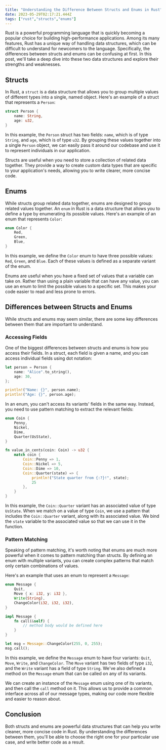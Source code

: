 ```yaml
---
title: "Understanding the Difference Between Structs and Enums in Rust"
date: 2023-05-29T02:17:21.444Z
tags: ["rust","structs","enums"]
---
```


Rust is a powerful programming language that is quickly becoming a popular choice for building high-performance applications. Among its many features, Rust has a unique way of handling data structures, which can be difficult to understand for newcomers to the language. Specifically, the differences between structs and enums can be confusing at first. In this post, we'll take a deep dive into these two data structures and explore their strengths and weaknesses.

## Structs

In Rust, a `struct` is a data structure that allows you to group multiple values of different types into a single, named object. Here's an example of a struct that represents a `Person`:

```rust
struct Person {
    name: String,
    age: u32,
}
```

In this example, the `Person` struct has two fields: `name`, which is of type `String`, and `age`, which is of type `u32`. By grouping these values together into a single `Person` object, we can easily pass it around our codebase and use it to represent individuals in our application.

Structs are useful when you need to store a collection of related data together. They provide a way to create custom data types that are specific to your application's needs, allowing you to write clearer, more concise code.

## Enums

While structs group related data together, enums are designed to group related values together. An `enum` in Rust is a data structure that allows you to define a type by enumerating its possible values. Here's an example of an enum that represents `Color`:

```rust
enum Color {
    Red,
    Green,
    Blue,
}
```

In this example, we define the `Color` enum to have three possible values: `Red`, `Green`, and `Blue`. Each of these values is defined as a separate variant of the enum.

Enums are useful when you have a fixed set of values that a variable can take on. Rather than using a plain variable that can have any value, you can use an enum to limit the possible values to a specific set. This makes your code easier to read and less prone to errors.

## Differences between Structs and Enums

While structs and enums may seem similar, there are some key differences between them that are important to understand.

### Accessing Fields

One of the biggest differences between structs and enums is how you access their fields. In a struct, each field is given a name, and you can access individual fields using dot notation:

```rust
let person = Person {
    name: "Alice".to_string(),
    age: 30,
};

println!("Name: {}", person.name);
println!("Age: {}", person.age);
```

In an enum, you can't access its variants' fields in the same way. Instead, you need to use pattern matching to extract the relevant fields:

```rust
enum Coin {
    Penny,
    Nickel,
    Dime,
    Quarter(UsState),
}

fn value_in_cents(coin: Coin) -> u32 {
    match coin {
        Coin::Penny => 1,
        Coin::Nickel => 5,
        Coin::Dime => 10,
        Coin::Quarter(state) => {
            println!("State quarter from {:?}!", state);
            25
        },
    }
}
```

In this example, the `Coin::Quarter` variant has an associated value of type `UsState`. When we match on a value of type `Coin`, we use a pattern that includes the `Coin::Quarter` variant, along with its associated value. We bind the `state` variable to the associated value so that we can use it in the function.

### Pattern Matching

Speaking of pattern matching, it's worth noting that enums are much more powerful when it comes to pattern matching than structs. By defining an enum with multiple variants, you can create complex patterns that match only certain combinations of values.

Here's an example that uses an enum to represent a `Message`:

```rust
enum Message {
    Quit,
    Move { x: i32, y: i32 },
    Write(String),
    ChangeColor(i32, i32, i32),
}

impl Message {
    fn call(&self) {
        // method body would be defined here
    }
}

let msg = Message::ChangeColor(255, 0, 255);
msg.call();
```

In this example, we define the `Message` enum to have four variants: `Quit`, `Move`, `Write`, and `ChangeColor`. The `Move` variant has two fields of type `i32`, and the `Write` variant has a field of type `String`. We've also defined a method on the `Message` enum that can be called on any of its variants.

We can create an instance of the `Message` enum using one of its variants, and then call the `call` method on it. This allows us to provide a common interface across all of our message types, making our code more flexible and easier to reason about.

## Conclusion

Both structs and enums are powerful data structures that can help you write cleaner, more concise code in Rust. By understanding the differences between them, you'll be able to choose the right one for your particular use case, and write better code as a result.